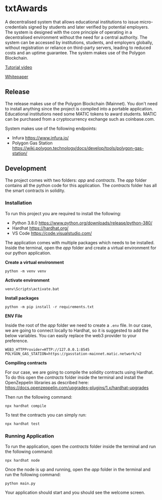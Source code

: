 # txtAwards

A decentralised system that allows educational institutions to issue micro-credentials signed by students and later verified by potential employers. The system is designed with the core principle of operating in a decentralised environment without the need for a central authority. The system can be accessed by institutions, students, and employers globally, without registration or reliance on third-party servers, leading to reduced costs and an uptime guarantee. The system makes use of the Polygon Blockchain.

[Tutorial video](https://youtu.be/HtQByfBWKdA)

[Whitepaper]()

## Release
The release makes use of the Polygon Blockchain (Mainnet). You don't need to install anything since the project is compiled into a portable application. Educational institutions need some MATIC tokens to award students. MATIC can be purchased from a cryptocurrency exchange such as coinbase.com.

System makes use of the following endpoints:
 - Infura https://www.infura.io/
 - Polygon Gas Station https://wiki.polygon.technology/docs/develop/tools/polygon-gas-station/

## Development
The project comes with two folders: *app* and *contracts*. The *app* folder contains all the python code for this application. The *contracts* folder has all the smart contracts in solidity. 

### Installation
To run this project you are required to install the following:

 - Python 3.8.0 https://www.python.org/downloads/release/python-380/
 - Hardhat https://hardhat.org/
 - VS Code https://code.visualstudio.com/

The application comes with multiple packages which needs to be installed. Inside the terminal, open the *app* folder and create a virtual environment for our python application.

**Create a virtual environment**

    python -m venv venv

**Activate environment**

    venv\Scripts\activate.bat

**Install packages**

    python -m pip install -r requirements.txt

**ENV File**

Inside the root of the *app* folder we need to create a `.env` file. In our case, we are going to connect locally to Hardhat, so it is suggested to add the below variables. You can easily replace the web3 provider to your preference. 

    WEB3_HTTPProvider=HTTP://127.0.0.1:8545
    POLYGON_GAS_STATION=https://gasstation-mainnet.matic.network/v2

**Compiling contracts**
 
For our case, we are going to compile the solidity contracts using Hardhat. To do this open the *contracts* folder inside the terminal and install the OpenZeppelin libraries as described here: https://docs.openzeppelin.com/upgrades-plugins/1.x/hardhat-upgrades

Then run the following command:

    npx hardhat compile

To test the contracts you can simply run:

    npx hardhat test

### Running Application

To run the application, open the *contracts* folder inside the terminal and run the following command:

    npx hardhat node

Once the node is up and running,  open the *app* folder in the terminal and run the following command:

    python main.py

Your application should start and you should see the welcome screen.


